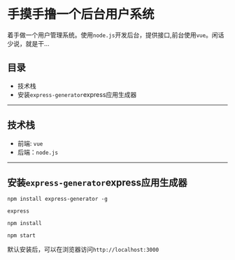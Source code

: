 # 手摸手撸一个后台用户系统


着手做一个用户管理系统。使用`node.js`开发后台，提供接口,前台使用`vue`。闲话少说，就是干...

## 目录

* 技术栈
* 安装`express-generator`express应用生成器

<hr>

## 技术栈

* 前端: `vue`
* 后端：`node.js`

<hr>

## 安装`express-generator`express应用生成器

```
npm install express-generator -g

express

npm install 

npm start
```

默认安装后，可以在浏览器访问`http://localhost:3000`

